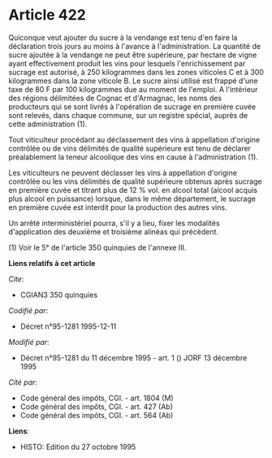 # Article 422

Quiconque veut ajouter du sucre à la vendange est tenu d'en faire la déclaration trois jours au moins à l'avance à
l'administration. La quantité de sucre ajoutée à la vendange ne peut être supérieure, par hectare de vigne ayant
effectivement produit les vins pour lesquels l'enrichissement par sucrage est autorisé, à 250 kilogrammes dans les zones
viticoles C et à 300 kilogrammes dans la zone viticole B. Le sucre ainsi utilisé est frappé d'une taxe de 80 F par 100
kilogrammes due au moment de l'emploi. A l'intérieur des régions délimitées de Cognac et d'Armagnac, les noms des producteurs
qui se sont livrés à l'opération de sucrage en première cuvée sont relevés, dans chaque commune, sur un registre spécial,
auprès de cette administration (1).

Tout viticulteur procédant au déclassement des vins à appellation d'origine contrôlée ou de vins délimités de qualité
supérieure est tenu de déclarer préalablement la teneur alcoolique des vins en cause à l'administration (1).

Les viticulteurs ne peuvent déclasser les vins à appellation d'origine contrôlée ou les vins délimités de qualité supérieure
obtenus après sucrage en première cuvée et titrant plus de 12 % vol. en alcool total (alcool acquis plus alcool en puissance)
lorsque, dans le même département, le sucrage en première cuvée est interdit pour la production des autres vins. 

Un arrêté interministériel pourra, s'il y a lieu, fixer les modalités d'application des deuxième et troisième alinéas qui
précèdent.

(1) Voir le 5° de l'article 350 quinquies de l'annexe III.

**Liens relatifs à cet article**

_Cite_:

  - CGIAN3 350 quinquies

_Codifié par_:

  - Décret n°95-1281 1995-12-11

_Modifié par_:

  - Décret n°95-1281 du 11 décembre 1995 - art. 1 () JORF 13 décembre 1995

_Cité par_:

  - Code général des impôts, CGI. - art. 1804 (M)
  - Code général des impôts, CGI. - art. 427 (Ab)
  - Code général des impôts, CGI. - art. 564 (Ab)

**Liens**:

  - HISTO: Edition du 27 octobre 1995
